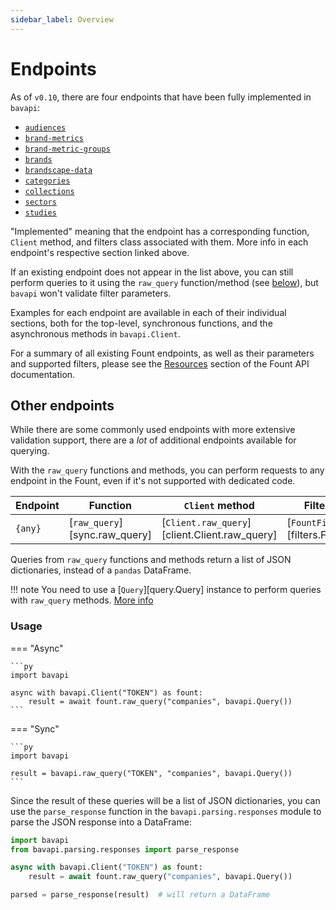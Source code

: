 ```yaml
---
sidebar_label: Overview
---
```


# Endpoints

As of `v0.10`, there are four endpoints that have been fully implemented in `bavapi`:

- [`audiences`](audiences.md)
- [`brand-metrics`](brand-metrics.md)
- [`brand-metric-groups`](brand-metric-groups.md)
- [`brands`](brands.md)
- [`brandscape-data`](brandscape-data.md)
- [`categories`](categories.md)
- [`collections`](collections.md)
- [`sectors`](sectors.md)
- [`studies`](studies.md)

"Implemented" meaning that the endpoint has a corresponding function, `Client` method, and filters class associated with them. More info in each endpoint's respective section linked above.

If an existing endpoint does not appear in the list above, you can still perform queries to it using the `raw_query` function/method (see [below](#other-endpoints)), but `bavapi` won't validate filter parameters.

Examples for each endpoint are available in each of their individual sections, both for the top-level, synchronous functions, and the asynchronous methods in `bavapi.Client`.

For a summary of all existing Fount endpoints, as well as their parameters and supported filters, please see the [Resources](https://developer.wppbav.com/docs/2.x/intro) section of the Fount API documentation.

## Other endpoints

While there are some commonly used endpoints with more extensive validation support, there are a *lot* of additional endpoints available for querying.

With the `raw_query` functions and methods, you can perform requests to any endpoint in the Fount, even if it's not supported with dedicated code.

| Endpoint | Function                      | `Client` method                               | Filters class                          |
| -------- | ----------------------------- | --------------------------------------------- | -------------------------------------- |
| `{any}`  | [`raw_query`][sync.raw_query] | [`Client.raw_query`][client.Client.raw_query] | [`FountFilters`][filters.FountFilters] |

Queries from `raw_query` functions and methods return a list of JSON dictionaries, instead of a `pandas` DataFrame.

!!! note
    You need to use a [`Query`][query.Query] instance to perform queries with `raw_query` methods. [More info](../usage/advanced.md#other-endpoints)

### Usage

=== "Async"

    ```py
    import bavapi

    async with bavapi.Client("TOKEN") as fount:
        result = await fount.raw_query("companies", bavapi.Query())
    ```

=== "Sync"

    ```py
    import bavapi

    result = bavapi.raw_query("TOKEN", "companies", bavapi.Query())
    ```

Since the result of these queries will be a list of JSON dictionaries, you can use the `parse_response` function in the `bavapi.parsing.responses` module to parse the JSON response into a DataFrame:

```py
import bavapi
from bavapi.parsing.responses import parse_response

async with bavapi.Client("TOKEN") as fount:
    result = await fount.raw_query("companies", bavapi.Query())

parsed = parse_response(result)  # will return a DataFrame
```
